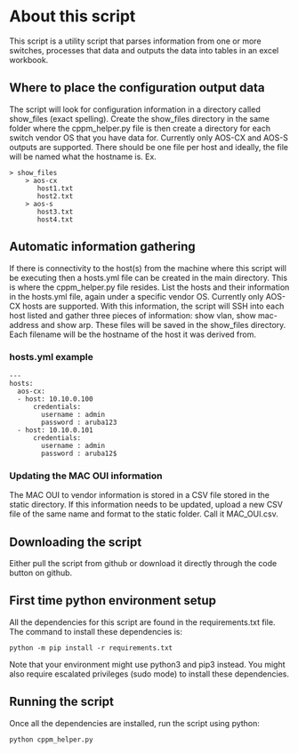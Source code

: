 # About this script
This script is a utility script that parses information from one or more switches, processes that data and outputs the data into tables in an excel workbook.

## Where to place the configuration output data
The script will look for configuration information in a directory called show_files (exact spelling). Create the show_files directory in the same folder where the cppm_helper.py file is then create a directory for each switch vendor OS that you have data for.
Currently only AOS-CX and AOS-S outputs are supported. There should be one file per host and ideally, the file will be named what the hostname is.
Ex.
```
> show_files
    > aos-cx
       host1.txt
       host2.txt
    > aos-s
       host3.txt
       host4.txt
```

## Automatic information gathering
If there is connectivity to the host(s) from the machine where this script will be executing then a hosts.yml file can be created in the main directory.
This is where the cppm_helper.py file resides. List the hosts and their information in the hosts.yml file, again under a specific vendor OS. Currently
only AOS-CX hosts are supported. With this information, the script will SSH into each host listed and gather three pieces of information: show vlan,
show mac-address and show arp. These files will be saved in the show_files directory. Each filename will be the hostname of the host it was derived from.

### hosts.yml example
```
---
hosts:
  aos-cx:
  - host: 10.10.0.100
      credentials:
        username : admin
        password : aruba123
  - host: 10.10.0.101
      credentials:
        username : admin
        password : aruba12$
```
### Updating the MAC OUI information
The MAC OUI to vendor information is stored in a CSV file stored in the static directory. If this information needs to be updated, upload a new CSV
file of the same name and format to the static folder. Call it MAC_OUI.csv.

## Downloading the script
Either pull the script from github or download it directly through the code button on github.

## First time python environment setup

All the dependencies for this script are found in the requirements.txt file. The command to install these dependencies is:

`python -m pip install -r requirements.txt`

Note that your environment might use python3 and pip3 instead. You might also require escalated privileges (sudo mode) to install these dependencies.

## Running the script

Once all the dependencies are installed, run the script using python:

`python cppm_helper.py`